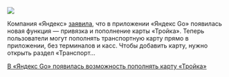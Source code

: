 <!--2025-07-11 14:29:18-->
<div class="yb">
  <div class="rss habr"><img src="https://habrastorage.org/getpro/habr/upload_files/82a/ddb/d69/82addbd69e7fb60650fd1df45ac3db68.jpg" /><p>Компания «Яндекс» <a href="https://yandex.ru/company/news/11-07-2025-01" rel="noopener noreferrer nofollow">заявила</a>, что в приложении «Яндекс Go» появилась новая функция — привязка и пополнение карты «Тройка». Теперь пользователи могут пополнять транспортную карту прямо в приложении, без терминалов и касс. Чтобы добавить карту, нужно открыть раздел «Транспорт... <p class="titl"><a href="https://habr.com/ru/news/927002/?utm_source=habrahabr&utm_medium=rss&utm_campaign=927002">В «Яндекс Go» появилась возможность пополнять карту «Тройка»</a></p></div>
</div>
